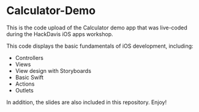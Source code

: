 # Calculator-Demo
This is the code upload of the Calculator demo app that was live-coded during the HackDavis iOS apps workshop.

This code displays the basic fundamentals of iOS development, including:
  - Controllers
  - Views
  - View design with Storyboards
  - Basic Swift
  - Actions
  - Outlets

In addition, the slides are also included in this repository. Enjoy!
